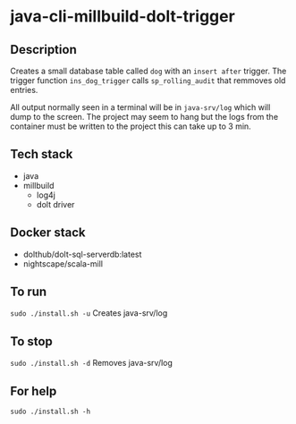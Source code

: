 # java-cli-millbuild-dolt-trigger

## Description
Creates a small database table
called `dog` with an `insert after` trigger.
The trigger function `ins_dog_trigger` calls `sp_rolling_audit`
that remmoves old entries. 


All output normally
seen in a terminal will be in `java-srv/log` which will dump to the screen. The project may seem to hang but the logs from the container must be written to the project this can take up to 3 min.

## Tech stack
- java
- millbuild
  - log4j
  - dolt driver

## Docker stack
- dolthub/dolt-sql-serverdb:latest
- nightscape/scala-mill

## To run
`sudo ./install.sh -u`
Creates java-srv/log

## To stop
`sudo ./install.sh -d`
Removes java-srv/log

## For help
`sudo ./install.sh -h`
